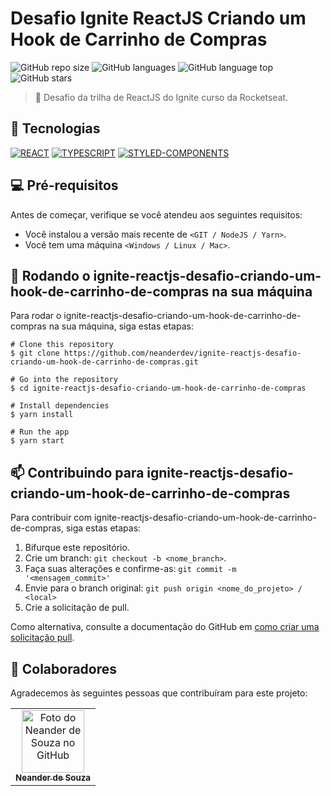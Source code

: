 # Desafio Ignite ReactJS Criando um Hook de Carrinho de Compras

![GitHub repo size](https://img.shields.io/github/repo-size/neanderdev/ignite-reactjs-desafio-criando-um-hook-de-carrinho-de-compras?style=for-the-badge)
![GitHub languages](https://img.shields.io/github/languages/count/neanderdev/ignite-reactjs-desafio-criando-um-hook-de-carrinho-de-compras?style=for-the-badge)
![GitHub language top](https://img.shields.io/github/languages/top/neanderdev/ignite-reactjs-desafio-criando-um-hook-de-carrinho-de-compras?style=for-the-badge)
![GitHub stars](https://img.shields.io/github/stars/neanderdev/ignite-reactjs-desafio-criando-um-hook-de-carrinho-de-compras?style=for-the-badge)

> 🚀 Desafio da trilha de ReactJS do Ignite curso da Rocketseat.

## 🚀 Tecnologias
[![REACT](https://img.shields.io/badge/React-61DAFB?style=for-the-badge&logo=react&logoColor=black)](https://pt-br.reactjs.org/docs/getting-started.html)
[![TYPESCRIPT](https://img.shields.io/badge/Typescript-61DAFB?style=for-the-badge&logo=typescript&logoColor=black)](https://www.typescriptlang.org/docs/)
[![STYLED-COMPONENTS](https://img.shields.io/badge/Styled_Components-C770AC?style=for-the-badge&logo=styled-components&logoColor=white)](https://styled-components.com/docs)

## 💻 Pré-requisitos

Antes de começar, verifique se você atendeu aos seguintes requisitos:
<!---Estes são apenas requisitos de exemplo. Adicionar, duplicar ou remover conforme necessário--->
* Você instalou a versão mais recente de `<GIT / NodeJS / Yarn>`.
* Você tem uma máquina `<Windows / Linux / Mac>`.

## 🚀 Rodando o ignite-reactjs-desafio-criando-um-hook-de-carrinho-de-compras na sua máquina

Para rodar o ignite-reactjs-desafio-criando-um-hook-de-carrinho-de-compras na sua máquina, siga estas etapas:

```
# Clone this repository
$ git clone https://github.com/neanderdev/ignite-reactjs-desafio-criando-um-hook-de-carrinho-de-compras.git

# Go into the repository
$ cd ignite-reactjs-desafio-criando-um-hook-de-carrinho-de-compras

# Install dependencies
$ yarn install

# Run the app
$ yarn start
```

## 📫 Contribuindo para ignite-reactjs-desafio-criando-um-hook-de-carrinho-de-compras
<!---Se o seu README for longo ou se você tiver algum processo ou etapas específicas que deseja que os contribuidores sigam, considere a criação de um arquivo CONTRIBUTING.md separado--->
Para contribuir com ignite-reactjs-desafio-criando-um-hook-de-carrinho-de-compras, siga estas etapas:

1. Bifurque este repositório.
2. Crie um branch: `git checkout -b <nome_branch>`.
3. Faça suas alterações e confirme-as: `git commit -m '<mensagem_commit>'`
4. Envie para o branch original: `git push origin <nome_do_projeto> / <local>`
5. Crie a solicitação de pull.

Como alternativa, consulte a documentação do GitHub em [como criar uma solicitação pull](https://help.github.com/en/github/collaborating-with-issues-and-pull-requests/creating-a-pull-request).

## 🤝 Colaboradores

Agradecemos às seguintes pessoas que contribuíram para este projeto:

<table>
  <tr>
    <td align="center">
      <a href="#">
        <img src="https://avatars3.githubusercontent.com/u/62663706" width="100px;" alt="Foto do Neander de Souza no GitHub"/><br>
        <sub>
          <b>Neander de Souza</b>
        </sub>
      </a>
    </td>    
  </tr>
</table>

